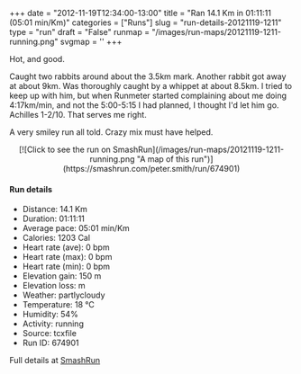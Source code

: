 +++
date = "2012-11-19T12:34:00-13:00"
title = "Ran 14.1 Km in 01:11:11 (05:01 min/Km)"
categories = ["Runs"]
slug = "run-details-20121119-1211"
type = "run"
draft = "False"
runmap = "/images/run-maps/20121119-1211-running.png"
svgmap = '<polyline points="0 63, 1 62, 4 62, 5 60, 7 57, 10 54, 12 53, 16 48, 17 48, 18 52, 18 53, 19 52, 25 46, 31 44, 35 45, 37 43, 37 42, 39 41, 42 41, 49 42, 51 42, 52 43, 57 47, 59 49, 63 50, 67 50, 75 48, 76 48, 79 46, 84 47, 86 48, 87 48, 90 46, 92 44, 90 40, 90 38, 90 37, 95 38, 98 38, 100 37, 97 38, 90 37, 90 41, 92 44, 89 47, 86 48, 84 47, 79 46, 77 46, 76 48, 70 49, 67 50, 63 50, 61 49, 57 48, 51 42, 43 41, 38 42, 35 45, 31 43, 29 44, 24 47, 22 49, 21 50, 20 51">'
+++

Hot, and good. 

Caught two rabbits around about the 3.5km mark. Another rabbit got away at about 9km. Was thoroughly caught by a whippet at about 8.5km. I tried to keep up with him, but when Runmeter started complaining about me doing 4:17km/min, and not the 5:00-5:15 I had planned, I thought I'd let him go. Achilles 1-2/10. That serves me right. 

A very smiley run all told. Crazy mix must have helped. 

<!--more-->

<center>
[![Click to see the run on SmashRun](/images/run-maps/20121119-1211-running.png "A map of this run")](https://smashrun.com/peter.smith/run/674901)
</center>

#### Run details

* Distance: 14.1 Km
* Duration: 01:11:11
* Average pace: 05:01 min/Km
* Calories: 1203 Cal
* Heart rate (ave): 0 bpm
* Heart rate (max): 0 bpm
* Heart rate (min): 0 bpm
* Elevation gain: 150 m
* Elevation loss:  m
* Weather: partlycloudy
* Temperature: 18 &deg;C
* Humidity: 54%
* Activity: running
* Source: tcxfile
* Run ID: 674901

Full details at [SmashRun](https://smashrun.com/peter.smith/run/674901)